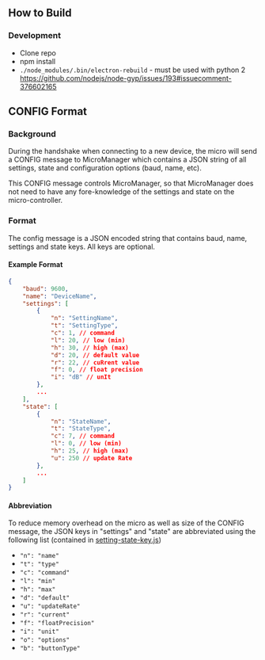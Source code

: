 ## How to Build
### Development
- Clone repo
- npm install
- `./node_modules/.bin/electron-rebuild` - must be used with python 2 https://github.com/nodejs/node-gyp/issues/193#issuecomment-376602165

## CONFIG Format
### Background
During the handshake when connecting to a new device, the micro will send a CONFIG message to MicroManager which contains a JSON string of all settings, state and configuration options (baud, name, etc).

This CONFIG message controls MicroManager, so that MicroManager does not need to have any fore-knowledge of the settings and state on the micro-controller.

### Format
The config message is a JSON encoded string that contains baud, name, settings and state keys. All keys are optional.
#### Example Format
```json
{
	"baud": 9600,
	"name": "DeviceName",
	"settings": [
		{
			"n": "SettingName",
			"t": "SettingType",
			"c": 1, // command
			"l": 20, // low (min)
			"h": 30, // high (max)
			"d": 20, // default value
			"r": 22, // cuRrent value
			"f": 0, // float precision
			"i": "dB" // unIt
		},
		...
	],
	"state": [
		{
			"n": "StateName",
			"t": "StateType",
			"c": 7, // command
			"l": 0, // low (min)
			"h": 25, // high (max)
			"u": 250 // update Rate
		},
		...
	]
}
```

#### Abbreviation
To reduce memory overhead on the micro as well as size of the CONFIG message, the JSON keys in "settings" and "state" are abbreviated using the following list (contained in [setting-state-key.js](setting-state-key.js))

- `"n": "name"`
- `"t": "type"`
- `"c": "command"`
- `"l": "min"`
- `"h": "max"`
- `"d": "default"`
- `"u": "updateRate"`
- `"r": "current"`
- `"f": "floatPrecision"`
- `"i": "unit"`
- `"o": "options"`
- `"b": "buttonType"`